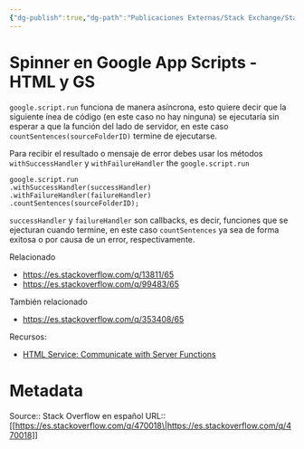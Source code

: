 ```yaml
---
{"dg-publish":true,"dg-path":"Publicaciones Externas/Stack Exchange/Stack Overflow en español/es.stackoverflow.com-470018.md","permalink":"/publicaciones-externas/stack-exchange/stack-overflow-en-espanol/es-stackoverflow-com-470018/","title":"Spinner en Google App Scripts - HTML y GS","hide":true,"noteIcon":"\"0\"","created":"2024-04-03T12:49:10.627-06:00","updated":"2024-04-05T16:43:57.432-06:00"}
---
```


# Spinner en Google App Scripts - HTML y GS

`google.script.run` funciona de manera asíncrona, esto quiere decir que la siguiente ínea de código (en este caso no hay ninguna) se ejecutaría sin esperar a que la función del lado de servidor, en este caso `countSentences(sourceFolderID)` termine de ejecutarse.

Para recibir el resultado o mensaje de error debes usar los métodos `withSuccessHandler` y `withFailureHandler` the `google.script.run`

```
google.script.run
.withSuccessHandler(successHandler)
.withFailureHandler(failureHandler)
.countSentences(sourceFolderID);  
```

`successHandler` y `failureHandler` son callbacks, es decir, funciones que se ejecturan cuando termine, en este caso `countSentences` ya sea de forma exitosa o por causa de un error, respectivamente.

Relacionado

- https://es.stackoverflow.com/q/13811/65
- https://es.stackoverflow.com/q/99483/65

También relacionado

- https://es.stackoverflow.com/q/353408/65

Recursos:

- [HTML Service: Communicate with Server Functions][1]


  [1]: https://developers.google.com/apps-script/guides/html/communication

# Metadata
Source:: Stack Overflow en español
URL:: [[https://es.stackoverflow.com/q/470018\|https://es.stackoverflow.com/q/470018]]

